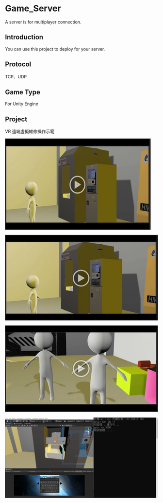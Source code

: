 # Game_Server
A server is for multiplayer connection.

## Introduction
You can use this project to deploy for your server.

## Protocol
TCP、UDP

## Game Type
For Unity Engine

## Project
VR 遠端虛擬維修操作示範

<a href="https://youtu.be/CHicBLdTSgA">
<img src="https://github.com/Microfish31/Game_Server/blob/main/Photos/1.PNG" 
width="480" height="300"></a>

[![IMAGE ALT TEXT HERE](https://github.com/Microfish31/Game_Server/blob/main/Photos/1.PNG)](https://youtu.be/CHicBLdTSgA)

[![IMAGE ALT TEXT HERE](https://github.com/Microfish31/Game_Server/blob/main/Photos/2.PNG)](https://youtu.be/JlvNt6Do9xk)

[![IMAGE ALT TEXT HERE](https://github.com/Microfish31/Game_Server/blob/main/Photos/3.PNG)](https://youtu.be/dNF8pBgpGFo)





